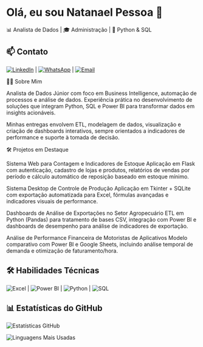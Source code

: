 # Olá, eu sou Natanael Pessoa 👋
📊 Analista de Dados | 🎓 Administração | 🐍 Python & SQL 

## 📫 Contato  
[![LinkedIn](https://img.shields.io/badge/-LinkedIn-0077B5?logo=linkedin&logoColor=white)](https://linkedin.com/in/natanaelpessoa) | [![WhatsApp](https://img.shields.io/badge/-WhatsApp-25D366?logo=whatsapp&logoColor=white)](https://wa.me/5512982495111) | [![Email](https://img.shields.io/badge/-Gmail-D14836?logo=gmail&logoColor=white)](mailto:natanaelperson94@gmail.com)

👨‍💻 Sobre Mim

Analista de Dados Júnior com foco em Business Intelligence, automação de processos e análise de dados. Experiência prática no desenvolvimento de soluções que integram Python, SQL e Power BI para transformar dados em insights acionáveis.

Minhas entregas envolvem ETL, modelagem de dados, visualização e criação de dashboards interativos, sempre orientados a indicadores de performance e suporte à tomada de decisão.

🛠️ Projetos em Destaque

Sistema Web para Contagem e Indicadores de Estoque
Aplicação em Flask com autenticação, cadastro de lojas e produtos, relatórios de vendas por período e cálculo automático de reposição baseado em estoque mínimo.

Sistema Desktop de Controle de Produção
Aplicação em Tkinter + SQLite com exportação automatizada para Excel, fórmulas avançadas e indicadores visuais de performance.

Dashboards de Análise de Exportações no Setor Agropecuário
ETL em Python (Pandas) para tratamento de bases CSV, integração com Power BI e dashboards de desempenho para análise de indicadores de exportação.

Análise de Performance Financeira de Motoristas de Aplicativos
Modelo comparativo com Power BI e Google Sheets, incluindo análise temporal de demanda e otimização de faturamento/hora.

## 🛠 Habilidades Técnicas
![Excel](https://img.shields.io/badge/-Excel-217346?logo=microsoft-excel&logoColor=white) | ![Power BI](https://img.shields.io/badge/-Power_BI-F2C811?logo=powerbi&logoColor=black) | ![Python](https://img.shields.io/badge/-Python-3776AB?logo=python&logoColor=white) | ![SQL](https://img.shields.io/badge/-SQL-4479A1?logo=postgresql&logoColor=white)

## 📊 Estatísticas do GitHub
![Estatísticas GitHub](https://github-readme-stats.vercel.app/api?username=Natanael94-Pessoa&show_icons=true&theme=dracula)

![Linguagens Mais Usadas](https://github-readme-stats.vercel.app/api/top-langs/?username=Natanael94-Pessoa&layout=compact&theme=dracula)

<!--
**Natanael94-Pessoa/Natanael94-Pessoa** is a ✨ _special_ ✨ repository because its `README.md` (this file) appears on your GitHub profile.

Here are some ideas to get you started:

- 🔭 I’m currently working on ...
- 🌱 I’m currently learning ...
- 👯 I’m looking to collaborate on ...
- 🤔 I’m looking for help with ...
- 💬 Ask me about ...
- 📫 How to reach me: ...
- 😄 Pronouns: ...
- ⚡ Fun fact: ...
-->
